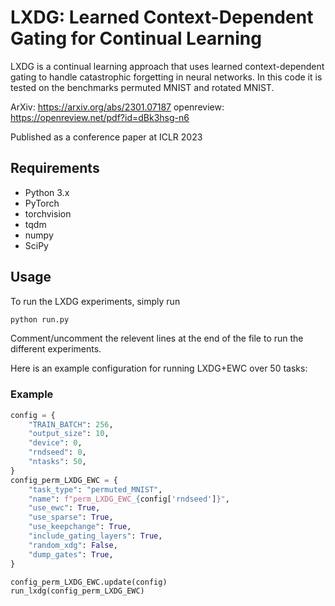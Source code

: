 # LXDG: Learned Context-Dependent Gating for Continual Learning

LXDG is a continual learning approach that uses learned context-dependent gating to handle catastrophic forgetting in neural networks. In this code it is tested on the benchmarks permuted MNIST and rotated MNIST.

ArXiv:  https://arxiv.org/abs/2301.07187
openreview: https://openreview.net/pdf?id=dBk3hsg-n6

Published as a conference paper at ICLR 2023

## Requirements
- Python 3.x
- PyTorch
- torchvision
- tqdm
- numpy
- SciPy

## Usage

To run the LXDG experiments, simply run

```python
python run.py
```

Comment/uncomment the relevent lines at the end of the file to run the different experiments.

Here is an example configuration for running LXDG+EWC over 50 tasks:

### Example

```python
config = {
    "TRAIN_BATCH": 256,
    "output_size": 10,
    "device": 0,
    "rndseed": 0,
    "ntasks": 50,
}
config_perm_LXDG_EWC = {
    "task_type": "permuted_MNIST",
    "name": f"perm_LXDG_EWC_{config['rndseed']}",
    "use_ewc": True,
    "use_sparse": True,
    "use_keepchange": True,
    "include_gating_layers": True,
    "random_xdg": False,
    "dump_gates": True,
}

config_perm_LXDG_EWC.update(config)
run_lxdg(config_perm_LXDG_EWC)
```